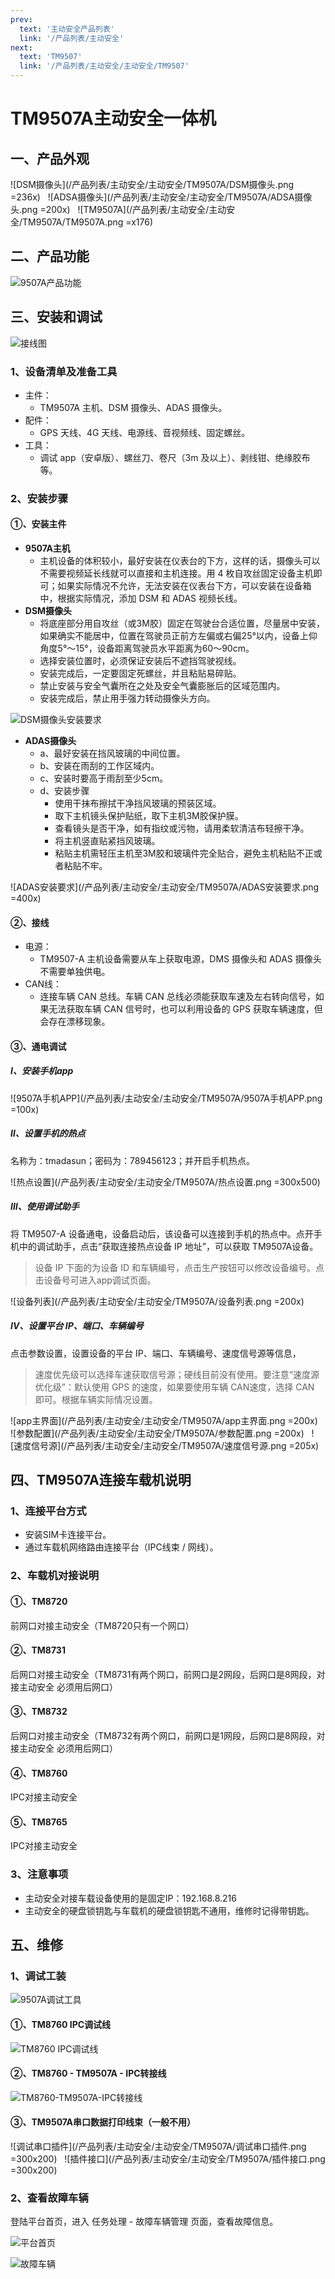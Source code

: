 ```yaml
---
prev:
  text: '主动安全产品列表'
  link: '/产品列表/主动安全'
next:
  text: 'TM9507'
  link: '/产品列表/主动安全/主动安全/TM9507'
---
```


# TM9507A主动安全一体机

## 一、产品外观

![DSM摄像头](/产品列表/主动安全/主动安全/TM9507A/DSM摄像头.png =236x)
&nbsp;
![ADSA摄像头](/产品列表/主动安全/主动安全/TM9507A/ADSA摄像头.png =200x)
&nbsp;
![TM9507A](/产品列表/主动安全/主动安全/TM9507A/TM9507A.png =x176)

## 二、产品功能

![9507A产品功能](/产品列表/主动安全/主动安全/TM9507A/9507A产品功能.png)

## 三、安装和调试

![接线图](/产品列表/主动安全/主动安全/TM9507A/接线图.png)

### 1、设备清单及准备工具

- 主件：
  - TM9507A 主机、DSM 摄像头、ADAS 摄像头。
- 配件：
  - GPS 天线、4G 天线、电源线、音视频线、固定螺丝。
- 工具：
  - 调试 app（安卓版）、螺丝刀、卷尺（3m 及以上）、剥线钳、绝缘胶布等。

### 2、安装步骤

#### ①、安装主件

- **9507A主机**
  - 主机设备的体积较小，最好安装在仪表台的下方，这样的话，摄像头可以不需要视频延长线就可以直接和主机连接。用 4 枚自攻丝固定设备主机即可；如果实际情况不允许，无法安装在仪表台下方，可以安装在设备箱中，根据实际情况，添加 DSM 和 ADAS 视频长线。
- **DSM摄像头**
  - 将底座部分用自攻丝（或3M胶）固定在驾驶台合适位置，尽量居中安装，如果确实不能居中，位置在驾驶员正前方左偏或右偏25°以内，设备上仰角度5°～15°，设备距离驾驶员水平距离为60～90cm。
  - 选择安装位置时，必须保证安装后不遮挡驾驶视线。
  - 安装完成后，一定要固定死螺丝，并且粘贴易碎贴。
  - 禁止安装与安全气囊所在之处及安全气囊膨胀后的区域范围内。
  - 安装完成后，禁止用手强力转动摄像头方向。

![DSM摄像头安装要求](/产品列表/主动安全/主动安全/TM9507A/DSM摄像头安装要求.png)

- **ADAS摄像头**
  - a、最好安装在挡风玻璃的中间位置。
  - b、安装在雨刮的工作区域内。
  - c、安装时要高于雨刮至少5cm。
  - d、安装步骤
    - 使用干抹布擦拭干净挡风玻璃的预装区域。
    - 取下主机镜头保护贴纸，取下主机3M胶保护膜。
    - 查看镜头是否干净，如有指纹或污物，请用柔软清洁布轻擦干净。
    - 将主机竖直贴紧挡风玻璃。
    - 粘贴主机需轻压主机至3M胶和玻璃件完全贴合，避免主机粘贴不正或者粘贴不牢。

![ADAS安装要求](/产品列表/主动安全/主动安全/TM9507A/ADAS安装要求.png =400x)

#### ②、接线

- 电源：
  - TM9507-A 主机设备需要从车上获取电源，DMS 摄像头和 ADAS 摄像头不需要单独供电。
- CAN线：
  - 连接车辆 CAN 总线。车辆 CAN 总线必须能获取车速及左右转向信号，如果无法获取车辆 CAN 信号时，也可以利用设备的 GPS 获取车辆速度，但会存在漂移现象。

#### ③、通电调试

##### Ⅰ、安装手机app

![9507A手机APP](/产品列表/主动安全/主动安全/TM9507A/9507A手机APP.png =100x)&nbsp;

##### Ⅱ、设置手机的热点

名称为：tmadasun；密码为：789456123；并开启手机热点。

![热点设置](/产品列表/主动安全/主动安全/TM9507A/热点设置.png =300x500)&nbsp;

##### Ⅲ、使用调试助手

将 TM9507-A 设备通电，设备启动后，该设备可以连接到手机的热点中。点开手机中的调试助手，点击“获取连接热点设备 IP 地址”，可以获取 TM9507A设备。

> 设备 IP 下面的为设备 ID 和车辆编号，点击生产按钮可以修改设备编号。点击设备号可进入app调试页面。

![设备列表](/产品列表/主动安全/主动安全/TM9507A/设备列表.png =200x)&nbsp;

##### Ⅳ、设置平台 IP、端口、车辆编号

点击参数设置，设置设备的平台 IP、端口、车辆编号、速度信号源等信息，

> 速度优先级可以选择车速获取信号源；硬线目前没有使用。要注意“速度源优化级”：默认使用 GPS 的速度，如果要使用车辆 CAN速度，选择 CAN 即可。根据车辆实际情况设置。

![app主界面](/产品列表/主动安全/主动安全/TM9507A/app主界面.png =200x)
&nbsp;
![参数配置](/产品列表/主动安全/主动安全/TM9507A/参数配置.png =200x)
&nbsp;
![速度信号源](/产品列表/主动安全/主动安全/TM9507A/速度信号源.png =205x)

## 四、TM9507A连接车载机说明

### 1、连接平台方式

- 安装SIM卡连接平台。
- 通过车载机网络路由连接平台（IPC线束 / 网线）。

### 2、车载机对接说明

#### ①、TM8720

前网口对接主动安全（TM8720只有一个网口）

#### ②、TM8731

后网口对接主动安全（TM8731有两个网口，前网口是2网段，后网口是8网段，对接主动安全 必须用后网口）

#### ③、TM8732

后网口对接主动安全（TM8732有两个网口，前网口是1网段，后网口是8网段，对接主动安全 必须用后网口）

#### ④、TM8760

IPC对接主动安全

#### ⑤、TM8765

IPC对接主动安全

### 3、注意事项

- 主动安全对接车载设备使用的是固定IP：192.168.8.216
- 主动安全的硬盘锁钥匙与车载机的硬盘锁钥匙不通用，维修时记得带钥匙。

## 五、维修

### 1、调试工装

![9507A调试工具](/产品列表/主动安全/主动安全/TM9507A/9507A调试工具.png)

#### ①、TM8760 IPC调试线

![TM8760 IPC调试线](/产品列表/主动安全/主动安全/TM9507A/TM8760-IPC调试线.png)

#### ②、TM8760 - TM9507A - IPC转接线

![TM8760-TM9507A-IPC转接线](/产品列表/主动安全/主动安全/TM9507A/TM8760-TM9507A-IPC转接线.png)

#### ③、TM9507A串口数据打印线束（一般不用）

![调试串口插件](/产品列表/主动安全/主动安全/TM9507A/调试串口插件.png =300x200)
&nbsp;
![插件接口](/产品列表/主动安全/主动安全/TM9507A/插件接口.png =300x200)

### 2、查看故障车辆

登陆平台首页，进入 任务处理 - 故障车辆管理 页面，查看故障信息。

![平台首页](/产品列表/主动安全/主动安全/TM9507A/平台首页.png)

![故障车辆](/产品列表/主动安全/主动安全/TM9507A/故障车辆.png)

